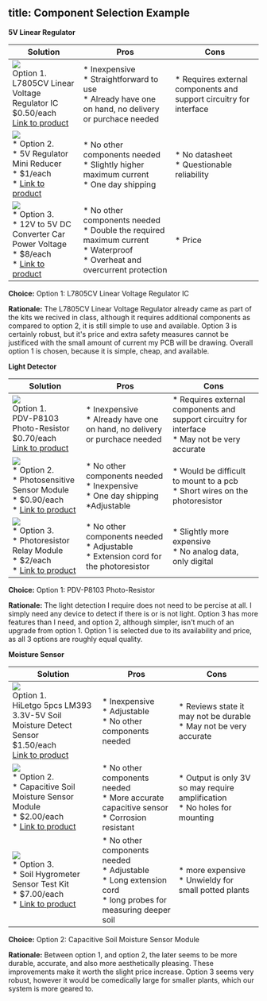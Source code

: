 title: Component Selection Example
---

**5V Linear Regulator**

| **Solution**                                                                                                                                                                                      | **Pros**                                                                                                                                    | **Cons**                                                                                            |
| ------------------------------------------------------------------------------------------------------------------------------------------------------------------------------------------------- | ------------------------------------------------------------------------------------------------------------------------------------------- | --------------------------------------------------------------------------------------------------- |
| ![](https://mm.digikey.com/Volume0/opasdata/d220001/medias/images/2660/497%7ETO220-3TO220AB%7E%7E3.JPG?hidebanner=true)<br>Option 1.<br> L7805CV Linear Voltage Regulator IC<br>$0.50/each<br>[Link to product](https://www.digikey.com/en/products/detail/stmicroelectronics/L7805CV/585964)| \* Inexpensive<br>\* Straightforward to use<br>\* Already have one on hand, no delivery or purchace needed                                               | \* Requires external components and support circuitry for interface |
| ![](https://m.media-amazon.com/images/I/617opKv0apL._SL1500_.jpg)<br>\* Option 2. <br>\* 5V Regulator Mini Reducer <br>\* $1/each <br>\* [Link to product](https://www.amazon.com/Regulator-Reducer-Converter-Aircraft-MP1584EN/dp/B0D4QD849J?crid=2LJGXRCXZ7P38&dib=eyJ2IjoiMSJ9.iNJpkDPQi-mw6UuWIejnrOmd4NL3vHD06uMb7jmFScNcL7zb0hTSoQZKuiVc0RAm38kf7VtMzU-HhXIlzREmnzFxNo33I0EDHN-8Z2JjdVnKxav1C92uCGTLa61SuxoxhhtpEXim9lfUvdqf0FscwJm5rZ4LDiRlH8-imXFPnUf6VDN5pCANd_NEg35h4LuSXn1l6lJnYf8EodoOQtX-c3tXIWOOcfp-252GOuZlAg0.dwvBu0H1Is_gbS-XDDX6mK23uJfsdYaYoQ7DP9F-sUY&dib_tag=se&keywords=5%2Bvolt%2Bregulator&qid=1760571075&sprefix=5%2Bvolt%2Bregulato%2Caps%2C200&sr=8-9&th=1) | \* No other components needed <br>\* Slightly higher maximum current <br> \* One day shipping | * No datasheet <br>\* Questionable reliability                                                         |
| ![](https://m.media-amazon.com/images/I/51hF5gGM+sL._AC_SL1000_.jpg)<br>\* Option 3. <br>\* 12V to 5V DC Converter Car Power Voltage <br>\* $8/each <br>\* [Link to product](https://www.amazon.com/Converter-Voltage-Waterproof-Regulator-Step-Down/dp/B07Y2V1F8V?crid=2LJGXRCXZ7P38&dib=eyJ2IjoiMSJ9.iNJpkDPQi-mw6UuWIejnrOmd4NL3vHD06uMb7jmFScNcL7zb0hTSoQZKuiVc0RAm38kf7VtMzU-HhXIlzREmnzFxNo33I0EDHN-8Z2JjdVnKxav1C92uCGTLa61SuxoxhhtpEXim9lfUvdqf0FscwJm5rZ4LDiRlH8-imXFPnUf6VDN5pCANd_NEg35h4LuSXn1l6lJnYf8EodoOQtX-c3tXIWOOcfp-252GOuZlAg0.dwvBu0H1Is_gbS-XDDX6mK23uJfsdYaYoQ7DP9F-sUY&dib_tag=se&keywords=5%2Bvolt%2Bregulator&qid=1760571075&sprefix=5%2Bvolt%2Bregulato%2Caps%2C200&sr=8-11&th=1) | \* No other components needed <br>\* Double the required maximum current <br> \* Waterproof <br>\* Overheat and overcurrent protection | * Price                                                         |


**Choice:** Option 1: L7805CV Linear Voltage Regulator IC

**Rationale:** The L7805CV Linear Voltage Regulator already came as part of the kits we recived in class, although it requires additional components as compared to option 2, it is still simple to use and available. Option 3 is certainly robust, but it's price and extra safety measures cannot be justificed with the small amount of current my PCB will be drawing. Overall option 1 is chosen, because it is simple, cheap, and available.





**Light Detector**

| **Solution**                                                                                                                                                                                      | **Pros**                                                                                                                                    | **Cons**                                                                                            |
| ------------------------------------------------------------------------------------------------------------------------------------------------------------------------------------------------- | ------------------------------------------------------------------------------------------------------------------------------------------- | --------------------------------------------------------------------------------------------------- |
| ![](https://mm.digikey.com/Volume0/opasdata/d220001/derivates/6/001/167/344/MFG_PDV-P8103_web%28640x640%29.jpg?hidebanner=true)<br>Option 1.<br> PDV-P8103 Photo-Resistor<br>$0.70/each<br>[Link to product](https://www.digikey.com/en/products/detail/advanced-photonix/PDV-P8103/480610)| \* Inexpensive<br>\* Already have one on hand, no delivery or purchace needed                                               | \* Requires external components and support circuitry for interface <br>\* May not be very accurate|
| ![](https://m.media-amazon.com/images/I/519BA67HsSL._SL1500_.jpg)<br>\* Option 2. <br>\* Photosensitive Sensor Module <br>\* $0.90/each <br>\* [Link to product](https://www.amazon.com/Regulator-Reducer-Converter-Aircraft-MP1584EN/dp/B0D4QD849J?crid=2LJGXRCXZ7P38&dib=eyJ2IjoiMSJ9.iNJpkDPQi-mw6UuWIejnrOmd4NL3vHD06uMb7jmFScNcL7zb0hTSoQZKuiVc0RAm38kf7VtMzU-HhXIlzREmnzFxNo33I0EDHN-8Z2JjdVnKxav1C92uCGTLa61SuxoxhhtpEXim9lfUvdqf0FscwJm5rZ4LDiRlH8-imXFPnUf6VDN5pCANd_NEg35h4LuSXn1l6lJnYf8EodoOQtX-c3tXIWOOcfp-252GOuZlAg0.dwvBu0H1Is_gbS-XDDX6mK23uJfsdYaYoQ7DP9F-sUY&dib_tag=se&keywords=5%2Bvolt%2Bregulator&qid=1760571075&sprefix=5%2Bvolt%2Bregulato%2Caps%2C200&sr=8-9&th=1) | \* No other components needed <br>\* Inexpensive <br> \* One day shipping <br>\*Adjustable| * Would be difficult to mount to a pcb <br>\*  Short wires on the photoresistor    |
| ![](https://m.media-amazon.com/images/I/71Ha20uxfcL._SL1500_.jpg)<br>\* Option 3. <br>\* Photoresistor Relay Module <br>\* $2/each <br>\* [Link to product](https://www.amazon.com/QCCAN-Photoresistor-Detection-Brightness-Automatic/dp/B0BYDQMHDT?crid=1D7SKOUZ4NSQH&dib=eyJ2IjoiMSJ9.zWYAmG9rauzx9hZbZkRHHxtJdadQRFZMuSBdtdHSyH_iwk-i9RlsSIQamzJEebL5n1nSsjYLGZLNoT9-8Ijsqzvc18JHhBObylEdix2jfixjhAFLhEFvD582wyASqGddfWL-5qipI4MPdZaZ6c_zHp0huKbFw5x3aUryLfchuFdfohijzn_Sj3hIK-S3ahdqt3EXd1k4oMropmURfLqi8ea7kXYv52ogMq7TlPAamnI.xrFOmadXFYF3RBUJHXBdYkPXqyRCTOrXAbwSCWVC8-0&dib_tag=se&keywords=photoresistor&qid=1760573228&sprefix=photoresisto%2Caps%2C221&sr=8-21&xpid=k6sA787OHONj3&th=1) | \* No other components needed <br>\* Adjustable<br>\* Extension cord for the photoresistor| * Slightly more expensive <br>\* No analog data, only digital                               |


**Choice:** Option 1: PDV-P8103 Photo-Resistor

**Rationale:** The light detection I require does not need to be percise at all. I simply need any device to detect if there is or is not light. Option 3 has more features than I need, and option 2, although simpler, isn't much of an upgrade from option 1. Option 1 is selected due to its availability and price, as all 3 options are roughly equal quality.




**Moisture Sensor**

| **Solution**                                                                                                                                                                                      | **Pros**                                                                                                                                    | **Cons**                                                                                            |
| ------------------------------------------------------------------------------------------------------------------------------------------------------------------------------------------------- | ------------------------------------------------------------------------------------------------------------------------------------------- | --------------------------------------------------------------------------------------------------- |
| ![](https://m.media-amazon.com/images/I/6173Blp+d6L._SL1100_.jpg)<br>Option 1.<br> HiLetgo 5pcs LM393 3.3V-5V Soil Moisture Detect Sensor<br>$1.50/each<br>[Link to product](https://www.amazon.com/HiLetgo-Moisture-Automatic-Watering-Arduino/dp/B01DKISKLO?crid=MU8H28WLZK40&dib=eyJ2IjoiMSJ9.Xfq8uIoVZ9V6ztLAl_tSXPEWybo3O_lI3A-ALgwVoCpWiDlhDwQdgdkDwmAVbV6q1Ho3-LhKMF9a6Co9L-LXD4fmdtaC-HrFVFOsotpAHsZYgfOypP3ElMTwGFkiMyWLHatDN72llRrBSXPrp7KQLgvZpOhA9AdVJIjFPvOE_6NnSOPFnH6W82YTcqaTg6vOTiPx5nH2vzVWYuNEv8WOsEhkRlWqMi0AGqexICJZn4lsvYM1OUpxdSrqP7BhuCSP1nmVGt_h4rRcXcbKNJJ9yxBk_CT5Y_BQhETmEpO4YTs.AfyqLLjVd_6g6YPn60cLapDJw2wsmaIbbk5pp0armK4&dib_tag=se&keywords=moisture+sensor+electronics&qid=1760574056&sprefix=moisture+sensor+electronics%2Caps%2C177&sr=8-8)| \* Inexpensive<br>\* Adjustable <br>\* No other components needed                                              | \* Reviews state it may not be durable <br>\* May not be very accurate|
| ![](https://m.media-amazon.com/images/I/61gPNMShOdL._SL1500_.jpg)<br>\* Option 2. <br>\* Capacitive Soil Moisture Sensor Module <br>\* $2.00/each <br>\* [Link to product](https://www.amazon.com/Capacitive-Moisture-Corrosion-Resistant-Detection/dp/B07SYBSHGX?crid=MU8H28WLZK40&dib=eyJ2IjoiMSJ9.Xfq8uIoVZ9V6ztLAl_tSXPEWybo3O_lI3A-ALgwVoCpWiDlhDwQdgdkDwmAVbV6q1Ho3-LhKMF9a6Co9L-LXD4fmdtaC-HrFVFOsotpAHsZYgfOypP3ElMTwGFkiMyWLHatDN72llRrBSXPrp7KQLgvZpOhA9AdVJIjFPvOE_6NnSOPFnH6W82YTcqaTg6vOTiPx5nH2vzVWYuNEv8WOsEhkRlWqMi0AGqexICJZn4lsvYM1OUpxdSrqP7BhuCSP1nmVGt_h4rRcXcbKNJJ9yxBk_CT5Y_BQhETmEpO4YTs.AfyqLLjVd_6g6YPn60cLapDJw2wsmaIbbk5pp0armK4&dib_tag=se&keywords=moisture+sensor+electronics&qid=1760574056&sprefix=moisture+sensor+electronics%2Caps%2C177&sr=8-6) | \* No other components needed <br>\* More accurate capacitive sensor <br> \* Corrosion resistant | * Output is only 3V so may require amplification <br>\*  No holes for mounting    |
| ![](https://m.media-amazon.com/images/I/61fr4cgw7hL._AC_SL1000_.jpg)<br>\* Option 3. <br>\* Soil Hygrometer Sensor Test Kit <br>\* $7.00/each <br>\* [Link to product](https://www.amazon.com/Icstation-Resistive-Soil-Moisture-Sensor/dp/B076DDWDJK?crid=MU8H28WLZK40&dib=eyJ2IjoiMSJ9.Xfq8uIoVZ9V6ztLAl_tSXPEWybo3O_lI3A-ALgwVoCpWiDlhDwQdgdkDwmAVbV6q1Ho3-LhKMF9a6Co9L-LXD4fmdtaC-HrFVFOsotpAHsZYgfOypP3ElMTwGFkiMyWLHatDN72llRrBSXPrp7KQLgvZpOhA9AdVJIjFPvOE_6NnSOPFnH6W82YTcqaTg6vOTiPx5nH2vzVWYuNEv8WOsEhkRlWqMi0AGqexICJZn4lsvYM1OUpxdSrqP7BhuCSP1nmVGt_h4rRcXcbKNJJ9yxBk_CT5Y_BQhETmEpO4YTs.AfyqLLjVd_6g6YPn60cLapDJw2wsmaIbbk5pp0armK4&dib_tag=se&keywords=moisture+sensor+electronics&qid=1760574056&sprefix=moisture+sensor+electronics%2Caps%2C177&sr=8-17) | \* No other components needed <br>\* Adjustable<br>\* Long extension cord<br>\* long probes for measuring deeper soil| * more expensive <br>\* Unwieldy for small potted plants                              |


**Choice:** Option 2: Capacitive Soil Moisture Sensor Module

**Rationale:** Between option 1, and option 2, the later seems to be more durable, accurate, and also more aesthetically pleasing. These improvements make it worth the slight price increase. Option 3 seems very robust, however it would be comedically large for smaller plants, which our system is more geared to.

